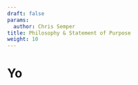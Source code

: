 ```yaml
---
draft: false
params:
  author: Chris Semper 
title: Philosophy & Statement of Purpose 
weight: 10
---
```


# Yo 